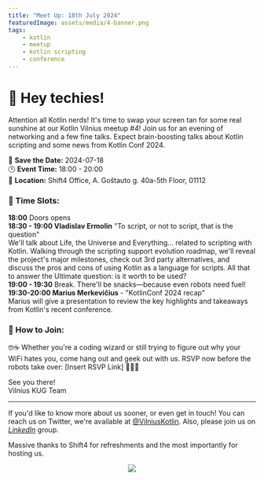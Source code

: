 ```yaml
---
title: "Meet Up: 18th July 2024"
featuredImage: assets/media/4-banner.png
tags:
    - kotlin
    - meetup
    - kotlin scripting
    - conference
---
```

# 🎉 Hey techies! 

Attention all Kotlin nerds! It's time to swap your screen tan for some real sunshine at our Kotlin Vilnius meetup #4! Join us for an evening of networking and a few fine talks. Expect brain-boosting talks about Kotlin scripting and some news from Kotlin Conf 2024.

📅 __Save the Date:__ 2024-07-18 </br>
🕒 __Event Time:__ 18:00 - 20:00 </br>
📍 __Location:__ Shift4 Office, A. Goštauto g. 40a-5th Floor, 01112

### 🚀 Time Slots:

__18:00__ Doors opens</br>
__18:30 - 19:00 Vladislav Ermolin__ "To script, or not to script, that is the question"</br>
We'll talk about Life, the Universe and Everything... related to scripting with Kotlin. Walking through the scripting support evolution roadmap, we'll reveal the project's major milestones, check out 3rd party alternatives, and discuss the pros and cons of using Kotlin as a language for scripts. All that to answer the Ultimate question: is it worth to be used?</br>
__19:00 - 19:30__ Break. There'll be snacks—because even robots need fuel!</br>
__19:30-20:00 Marius Merkevičius__ - "KotlinConf 2024 recap"</br>
Marius will give a presentation to review the key highlights and takeaways from Kotlin's recent conference.

### 📱 How to Join:
🤓☕ Whether you're a coding wizard or still trying to figure out why your WiFi hates you, come hang out and geek out with us. RSVP now before the robots take over: [Insert RSVP Link] 🤖💬🍕

See you there!</br>
Vilnius KUG Team

---
If you'd like to know more about us sooner, or even get in touch! You can reach us on Twitter, we're available at [@VilniusKotlin](https://twitter.com/vilniuskotlin).
Also, please join us on *[LinkedIn](https://www.linkedin.com/groups/9543313/)* group.

Massive thanks to Shift4 for refreshments and the most importantly for hosting us.

<p align="center">
  <img src="/assets/media/Shift4_Logo_2021.png" />
</p>